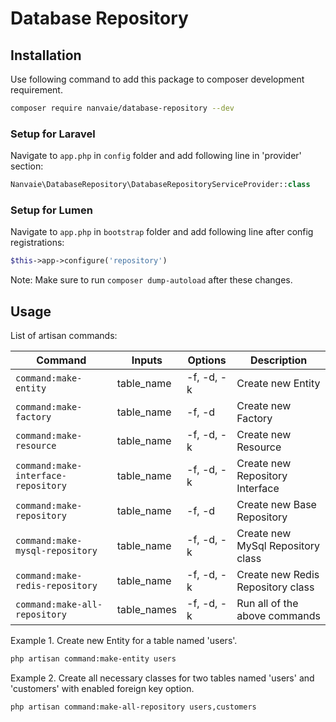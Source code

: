 # Database Repository

## Installation
Use following command to add this package to composer development requirement.
```bash
composer require nanvaie/database-repository --dev
```

### Setup for Laravel
Navigate to `app.php` in `config` folder and add following line in 'provider' section:
```php
Nanvaie\DatabaseRepository\DatabaseRepositoryServiceProvider::class
```

### Setup for Lumen
Navigate to `app.php` in `bootstrap` folder and add following line after config registrations:
```php
$this->app->configure('repository')
```

Note: Make sure to run `composer dump-autoload` after these changes.

## Usage
List of artisan commands:

| Command                             | Inputs      | Options    | Description                       |
|-------------------------------------|-------------|------------|-----------------------------------|
| `command:make-entity`               | table_name  | -f, -d, -k | Create new Entity                 |
| `command:make-factory`              | table_name  | -f, -d     | Create new Factory                |
| `command:make-resource`             | table_name  | -f, -d, -k | Create new Resource               |
| `command:make-interface-repository` | table_name  | -f, -d, -k | Create new Repository Interface   |
| `command:make-repository`           | table_name  | -f, -d     | Create new Base Repository        |
| `command:make-mysql-repository`     | table_name  | -f, -d, -k | Create new MySql Repository class |
| `command:make-redis-repository`     | table_name  | -f, -d, -k | Create new Redis Repository class |
| `command:make-all-repository`       | table_names | -f, -d, -k | Run all of the above commands     |

Example 1. Create new Entity for a table named 'users'.
```bash
php artisan command:make-entity users
```

Example 2. Create all necessary classes for two tables named 'users' and 'customers' with enabled foreign key option.
```bash
php artisan command:make-all-repository users,customers
```